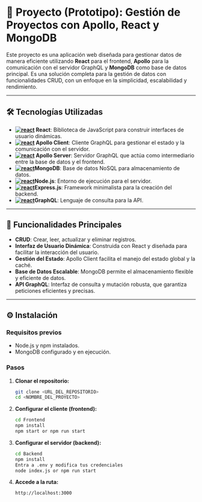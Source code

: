 # 📘 Proyecto (Prototipo): Gestión de Proyectos con Apollo, React y MongoDB

Este proyecto es una aplicación web diseñada para gestionar datos de manera eficiente utilizando **React** para el frontend, **Apollo** para la comunicación con el servidor GraphQL y **MongoDB** como base de datos principal. Es una solución completa para la gestión de datos con funcionalidades CRUD, con un enfoque en la simplicidad, escalabilidad y rendimiento.

---

## 🛠️ Tecnologías Utilizadas

- **[![react](https://skillicons.dev/icons?i=react)](https://skillicons.dev) React**: Biblioteca de JavaScript para construir interfaces de usuario dinámicas.
- **[![react](https://skillicons.dev/icons?i=apollo)](https://skillicons.dev) Apollo Client**: Cliente GraphQL para gestionar el estado y la comunicación con el servidor.
- **[![react](https://skillicons.dev/icons?i=apollo)](https://skillicons.dev) Apollo Server**: Servidor GraphQL que actúa como intermediario entre la base de datos y el frontend.
- **[![react](https://skillicons.dev/icons?i=mongodb)](https://skillicons.dev)MongoDB**: Base de datos NoSQL para almacenamiento de datos.
- **[![react](https://skillicons.dev/icons?i=nodejs)](https://skillicons.dev)Node.js**: Entorno de ejecución para el servidor.
- **[![react](https://skillicons.dev/icons?i=express)](https://skillicons.dev)Express.js**: Framework minimalista para la creación del backend.
- **[![react](https://skillicons.dev/icons?i=graphql)](https://skillicons.dev)GraphQL**: Lenguaje de consulta para la API.

---

## 🚀 Funcionalidades Principales

- **CRUD**: Crear, leer, actualizar y eliminar registros.
- **Interfaz de Usuario Dinámica**: Construida con React y diseñada para facilitar la interacción del usuario.
- **Gestión del Estado**: Apollo Client facilita el manejo del estado global y la caché.
- **Base de Datos Escalable**: MongoDB permite el almacenamiento flexible y eficiente de datos.
- **API GraphQL**: Interfaz de consulta y mutación robusta, que garantiza peticiones eficientes y precisas.

---

## ⚙️ Instalación

### Requisitos previos

- Node.js y npm instalados.
- MongoDB configurado y en ejecución.

### Pasos

1. **Clonar el repositorio:**
   ```bash
   git clone <URL_DEL_REPOSITORIO>
   cd <NOMBRE_DEL_PROYECTO>
2. **Configurar el cliente (frontend):**
   ```bash
   cd Frontend
   npm install
   npm start or npm run start
3. **Configurar el servidor (backend):**
   ```bash
   cd Backend
   npm install
   Entra a .env y modifica tus credenciales
   node index.js or npm run start
4. **Accede a la ruta:**
   ```bash
   http://localhost:3000
